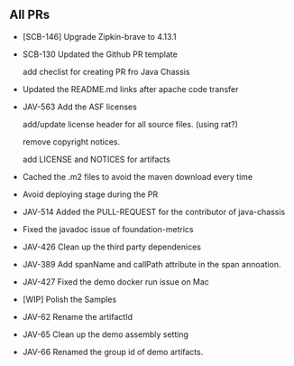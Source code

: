 
## All PRs

* [SCB-146] Upgrade Zipkin-brave to 4.13.1 

* SCB-130 Updated the Github PR template

  add checlist for creating PR fro Java Chassis

* Updated the README.md links after apache code transfer 

* JAV-563 Add the ASF licenses 

  add/update license header for all source files. (using rat?)
  
  remove copyright notices.
  
  add LICENSE and NOTICES for artifacts
  

* Cached the .m2 files to avoid the maven download every time 

* Avoid deploying stage during the PR 

* JAV-514 Added the PULL-REQUEST for the contributor of java-chassis 

* Fixed the javadoc issue of foundation-metrics 

* JAV-426 Clean up the third party dependenices 

* JAV-389 Add spanName and callPath attribute in the span annoation. 

* JAV-427 Fixed the demo docker run issue on Mac 

* [WIP] Polish the Samples 

* JAV-62 Rename the artifactId 

* JAV-65 Clean up the demo assembly setting 

* JAV-66 Renamed the group id of demo artifacts. 
